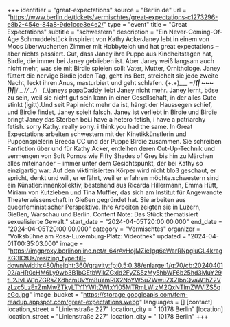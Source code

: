 +++
identifier = "great-expectations"
source = "Berlin.de"
url = "https://www.berlin.de/tickets/vermischtes/great-expectations-c1273296-e8b2-454e-84a8-9de1cce3e4e2/"
type = "event"
title = "Great Expectations"
subtitle = "schwestern"
description = "Ein Never-Coming-Of-Age Schmuddelstück inspiriert von Kathy AckerJaney lebt in einem von Moos überwucherten Zimmer mit Hobbyteich und hat great expectations ‒ aber nichts passiert. Gut, dass Janey ihre Puppe aus Kindheitstagen hat, Birdie, die immer bei Janey geblieben ist. Aber Janey weiß langsam auch nicht mehr, was sie mit Birdie spielen soll: Vater, Mutter, Ornithologe. Janey füttert die nervige Birdie jeden Tag, geht ins Bett, streichelt sie jede zweite Nacht, leckt ihren Anus, masturbiert und geht schlafen. (+.+)___ \=/___(|_ ~~~ _|)|___|/ _ \/_/ \_\/_)   (_\janeys papaDaddy liebt Janey nicht mehr. Janey lernt, böse zu sein, weil sie nicht gut sein kann in einer Gesellschaft, in der alles Gute stinkt (igitt).Und seit Papi nicht mehr da ist, hängt der Haussegen schief, und Birdie findet, Janey spielt falsch. Janey ist verliebt in Birdie und Birdie bringt Janey das Sterben bei.i have a hetero fetish, i have a patriarchy fetish. sorry Kathy. really sorry. i think you had the same. In Great Expectations arbeiten schwestern mit der Kinetikkünstlerin und Puppenspielerin Breeda CC und der Puppe Birdie zusammen. Sie schreiben Fanfiction über und für Kathy Acker, entleihen deren Cut-Up-Technik und vermengen von Soft Pornos wie Fifty Shades of Grey bis hin zu Märchen alles miteinander ‒ immer unter dem Gesichtspunkt, der bei Kathy so einzigartig war: Auf den viktimisierten Körper wird nicht bloß geschaut, er spricht, denkt und will, er erfährt, weil er erfahren möchte.schwestern sind ein Künstler:innenkollektiv, bestehend aus Ricarda Hillermann, Emma Hütt, Miriam von Kutzleben und Tina Muffler, das sich am Institut für Angewandte Theaterwissenschaft in Gießen gegründet hat. Sie arbeiten aus queerfeministischer Perspektive. Ihre Arbeiten zeigten sie in Luzern, Gießen, Warschau und Berlin. Content Note: Das Stück thematisiert sexualisierte Gewalt."
start_date = "2024-04-05T20:00:00.000"
end_date = "2024-04-05T20:00:00.000"
category = "Vermischtes"
organizer = "Volksbühne am Rosa-Luxemburg-Platz: Videothek"
updated = "2024-04-01T00:35:03.000"
image = "https://imgproxy.berlinonline.net/r_64rAvHojMZie1gq6eWarRNpgiuGL4kragKG3ICtUs/resizing_type:fill-down/width:480/height:360/gravity:fp:0.5:0.38/enlarge:1/q:70/cb:2024040102/aHR0cHM6Ly9wb3B1bGEtbWlkZGxld2FyZS5zMy5hbWF6b25hd3MuY29tL2JvLW1pZGRsZXdhcmUvYm8uYmRlX2NoYW5uZWwuZXZlbnQvaW1hZ2VzLzc5LzExZmMwZTkyLTY1YWItZWIxYi05MTRmLWIzM2QxNTlmZWViZS5qcGc.jpg"
image_bucket = "https://storage.googleapis.com/fem-readup.appspot.com/great-expectations.webp"
languages = []
[contact]
location_street = "Linienstraße 227"
location_city = " 10178 Berlin"
[location]
location_street = "Linienstraße 227"
location_city = " 10178 Berlin"
+++